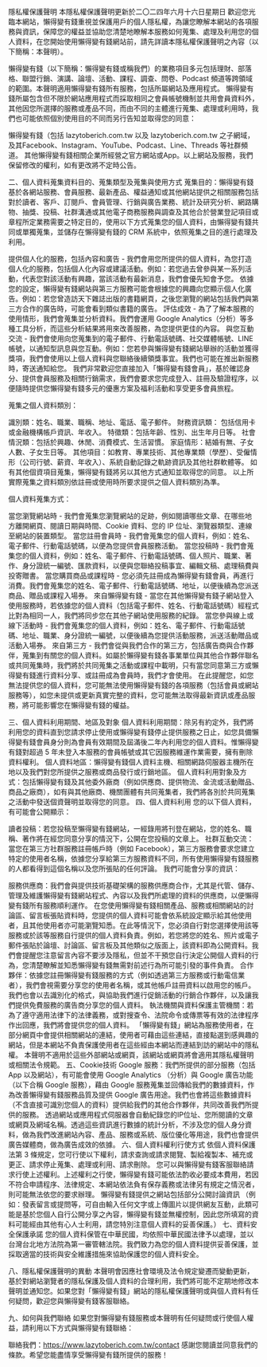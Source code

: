 隱私權保護聲明
本隱私權保護聲明更新於二〇二四年六月十六日星期日
歡迎您光臨本網站，懶得變有錢重視並保護用戶的個人隱私權，為讓您瞭解本網站的各項服務與資訊，保障您的權益並協助您清楚地瞭解本服務如何蒐集、處理及利用您的個人資料，在您開始使用懶得變有錢網站前，請先詳讀本隱私權保護聲明之內容（以下簡稱：本聲明）。

懶得變有錢（以下簡稱：懶得變有錢或稱我們）的業務項目多元包括理財、部落格、聯盟行銷、演講、論壇、活動、課程、調查、問卷、Podcast 頻道等跨領域的範圍。本聲明適用懶得變有錢所有服務，包括所屬網站及應用程式。
懶得變有錢所屬包含但不限於網站應用程式而採取相同之會員帳號機制並共用會員資料外，其他因您所選擇的服務或產品不同，而由不同的主體進行蒐集、處理或利用時，我們也可能依照個別使用目的不同而另行告知並取得您的同意：

懶得變有錢（包括 lazytoberich.com.tw 以及 lazytoberich.com.tw 之子網域，及其Facebook、Instagram、YouTube、Podcast、Line、Threads 等社群頻道。 其他懶得變有錢相關企業所經營之官方網站或App。以上網站及服務，我們保留修改的權利，如有更改將不定時公告。

二、個人資料蒐集資料目的、蒐集類型及蒐集與使用方式
蒐集目的：懶得變有錢基於各網站服務、會員服務、最新產品、權益通知或其他網站提供之相關服務包括對於讀者、客戶、訂閱戶、會員管理、行銷與廣告業務、統計及研究分析、網路購物、抽獎、投稿、社群溝通或其他電子商務服務與調查及其他合於營業登記項目或章程所定業務需要之特定目的，使用以下方式蒐集您的個人資料，由懶得變有錢共同或單獨蒐集，並儲存在懶得變有錢的 CRM 系統中，依照蒐集之目的進行處理及利用。

提供個人化的服務，包括內容和廣告 - 我們會用您所提供的個人資料，為您打造個人化的服務，包括個人化內容或建議活動。例如：若您過去曾參與某一系列活動，代表您對該活動有興趣，當該活動有最新消息，我們會優先知會予您。
依據您的設定，懶得變有錢網站與第三方服務可能會根據您的興趣向您顯示個人化廣告。例如：若您曾造訪天下雜誌出版的書籍網頁，之後您瀏覽的網站包括我們與第三方合作的廣告時，可能會看到類似書籍的廣告。
評估成效 - 為了了解本服務的使用情形，我們會蒐集並分析資料。我們會運用 Google Analytics（分析）等多種工具分析，而這些分析結果將用來改善服務，為您提供更佳的內容。
與您互動交流 - 我們會使用向您蒐集到的電子郵件、行動電話號碼、社交媒體帳號、LINE帳號，以通知型訊息與您互動。例如：您若參與懶得變有錢網站舉辦的活動並獲得獎項，我們會使用以上個人資料與您聯絡後續領獎事宜。我們也可能在推出新服務時，寄送通知給您。
我們非常歡迎您直接加入「懶得變有錢會員」，基於確認身分、提供會員服務及相關行銷需求，我們會要求您完成登入、註冊及驗證程序，以便隨時提供您懶得變有錢多元的優惠方案及福利活動和享受更多會員旅程。


蒐集之個人資料類別：

識別類：姓名、職業、職稱、地址、電話、電子郵件。
財務資訊類： 包括信用卡或金融機構帳戶資訊、年收入。
特徵類：包括年齡、性別、出生年月日等。
社會情況類：包括於興趣、休閒、消費模式、生活習慣。
家庭情形：結婚有無、子女人數、子女生日等。
其他項目：如教育、專業技術、其他專業類（學歷）、受僱情形（公司行號、薪資、年收入）、系統自動記錄之軌跡資訊及其他社群軟體等。
如有其他個資項目蒐集，懶得變有錢將另以其他方式通知並取得您的同意。
以上所實際蒐集之資料類別依註冊或使用時所要求提供之個人資料類別為準。


個人資料蒐集方式：

當您瀏覽網站時 - 我們會蒐集您瀏覽網站的足跡，例如閱讀哪些文章、在哪些地方離開網頁、閱讀日期與時間、Cookie 資料、您的 IP 位址、瀏覽器類型、連線至網站的裝置類型。
當您註冊會員時 - 我們會蒐集您的個人資料，例如：姓名、電子郵件、行動電話號碼，以便為您提供會員服務活動。
當您投稿時 - 我們會蒐集您的個人資料，例如：姓名、電子郵件、行動電話號碼、個人照片、職業、著作、身分證統一編號、匯款資料，以便與您聯絡投稿事宜、編輯文稿、處理稿費與投寄贈書。
當您購買商品或課程時 - 您必須先註冊成為懶得變有錢會員，再進行消費。我們會蒐集您的姓名、電子郵件、行動電話號碼、地址，以便後續為您派送商品、贈品或課程入場券。
來自懶得變有錢 - 當您在其他懶得變有錢子網站登入使用服務時，若依據您的個人資料（包括電子郵件、姓名、行動電話號碼）經程式比對為相同一人，我們將同步您在其他子網站使用服務的紀錄。
當您參與線上或線下活動時 - 我們會蒐集您的個人資料，例如：姓名、電子郵件、行動電話號碼、地址、職業、身分證統一編號，以便後續為您提供活動服務，派送活動贈品或活動入場券。
來自第三方 - 我們會從與我們合作的第三方，包括廣告商與合作夥伴，蒐集到有關您的個人資料。如屬於懶得變有錢各事業單位與其他合作夥伴聯名或共同蒐集時，我們將於共同蒐集之活動或課程中載明，只有當您同意第三方或懶得變有錢進行資料分享、或註冊成為會員時，我們才會使用。
在此提醒您，如您無法提供您的個人資料，您可能無法使用懶得變有錢的各項服務（包括會員或網站服務等），如您未提供或更新真實完整的資料，您可能無法取得最新資訊或產品服務，將可能影響您在懶得變有錢的權益。

三、個人資料利用期間、地區及對象
個人資料利用期間：除另有約定外，我們將利用您的資料直到您請求停止使用或懶得變有錢停止提供服務之日止，如您具備懶得變有錢會員身分則為會員有效期間及屆滿後二年內利用您的個人資料。惟懶得變有錢對超過 5 年未登入本服務的會員帳號或其它因服務維運作業需要，擁有刪除資料權利。
個人資料地區：懶得變有錢個人資料主機、相關網路伺服器主機所在地以及我們對您所提供之服務或商品發行或行銷地區。
個人資料利用對象及方式：包括懶得變有錢及其他委外廠商（例如供應商、提供物流、金流或活動贈品、商品之廠商），如有與其他廠商、機關團體有共同蒐集者，我們將各別於共同蒐集之活動中發送個資聲明並取得您的同意。
四、個人資料利用
您的以下個人資料，有可能會公開顯示：

讀者投稿：若您投稿至懶得變有錢網站，一經錄用將刊登在網站，您的姓名、職稱、著作將在經您同意分享的情況下，公開在您投稿的文章上。
社群互動交流：當您在第三方社群服務註冊帳戶時（例如 Facebook），第三方服務會要求您建立特定的使用者名稱，依據您分享給第三方服務資料不同，所有使用懶得變有錢服務的人都看得到這個名稱以及您所張貼的任何評論。
我們可能會分享的資訊：

服務供應商：我們會與提供技術基礎架構的服務供應商合作，尤其是代管、儲存、管理及維護懶得變有錢網站程式、內容以及我們所處理的資料的供應商，以便懶得變有錢所有服務順利運作。
在您使用懶得變有錢相關產品、服務或相關網站的討論區、留言板張貼資料時，您提供的個人資料可能會依系統設定顯示給其他使用者，且其他使用者亦可能瀏覽知悉。在此等情況下，您必須自行對您選擇使用該等服務或於該等服務自行提供的個人資料負責。例如，若您將您的姓名、照片或電子郵件張貼於論壇、討論區、留言板及其他類似之版面上，該資料即為公開資料。我們會提醒您注意留言內容不要涉及隱私，但並不干預您自行決定公開個人資料的行為，您清楚瞭解並知悉懶得變有錢無需對前述行為所可能引發的事件負責。
合作夥伴：依據您註冊懶得變有錢服務的方式（例如透過第三方服務或行動電信業者），我們會視需要分享您的使用者名稱，或其他帳戶註冊資料以啟用您的帳戶。我們也會以去識別化的格式，與協助我們進行促銷活動的行銷合作夥伴，以及讓我們提供免費服務的廣告商分享您的個人資料。
執法機關與資料保護主管機關：若為了遵守適用法律下的法律義務，或對搜查令、法院命令或傳票等有效的法律程序作出回應，我們將會提供您的個人資料。
「懶得變有錢」網站為服務使用者，在部分網頁中會提供相關網站的連結，使用者可藉由這些連結，直接點選到感興趣的網站，但是本網站不負責保護使用者在這些經由本網站而連結到訪的網站中的隱私權。
本聲明不適用於這些外部網站或網頁，該網站或網頁將會適用其隱私權聲明或相關法令規範。
五、Cookie技術
Google 服務：我們所提供的部分服務（包括 App 以及網站），有可能會使用 Google Analytics （分析）與 Google 廣告功能（以下合稱 Google 服務），藉由 Google 服務蒐集並回傳給我們的數據資料，作為改善懶得變有錢服務品質及提供 Google 廣告用途。我們也會將這些數據資料（不含直接可識別您個人的資料）提供給我們的其他合作夥伴，共同改善我們所提供的服務。
透過網站或應用程式伺服器會自動紀錄您的IP位址、您所閱讀的文章或網頁及網域名稱。透過這些資訊進行數據的統計分析，不涉及您的個人身分資料，做為我們改進網站內容、產品、服務或系統、版位優化等用途，我們也會提供廣告媒體商，做為廣告成效的依據。
六、個人資料權利行使方式
依個人資料保護法第 3 條規定，您可行使以下權利，請求查詢或請求閱覽、製給複製本、補充或更正、請求停止蒐集、處理或利用、請求刪除。
您可以與懶得變有錢客服聯絡請求行使上述權利。上述權利之行使，懶得變有錢可能依法酌收必要成本費用，若因不符合申請程序、法律規定、本網站依法負有保存義務或法律另有規定之情況者，則可能無法依您的要求辦理。
懶得變有錢提供之網站包括部分公開討論資訊 （例如：發表留言或提問等，可自由輸入任何文字或上傳圖片以提供網友互動，此類可能是基於您個人自行公開分享之內容，懶得變有錢並無權控制，因此您所填寫的資料可能經由其他有心人士利用，請您特別注意個人資料的妥善保護。）
七、資料安全保護承諾
您的個人資料保管在中華民國，均依照中華民國法律予以處理，並以台灣台北地方法院為第一審管轄法院。我們致力為您的個人資料提供妥善保護，並採取適當的技術與安全維護措施來協助保護您的個人資料安全。

八、隱私權保護聲明的異動
本聲明會因應社會環境及法令規定變遷而變動更新，基於對網站瀏覽者的隱私保護及個人資料的合理利用，我們將可能不定期地修改本聲明並通知您。如果您對「懶得變有錢」網站的隱私權保護聲明或與個人資料有任何疑問，歡迎您與懶得變有錢客服聯絡。

九、如何與我們聯絡
如果您對懶得變有錢服務或本聲明有任何疑問或行使個人權益，請利用以下方式與懶得變有錢聯絡：

聯絡我們：https://www.lazytoberich.com.tw/contact
感謝您閱讀並同意我們的條款。希望您能盡情享受懶得變有錢所提供的服務！
